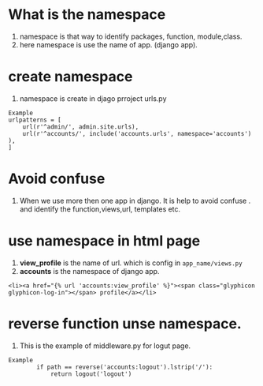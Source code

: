 # What is the namespace  
1. namespace is that way to identify packages, function, module,class.  
2. here namespace is use the name of app. (django app).  

# create namespace  
1. namespace is create in djago prroject urls.py  
``` 
Example  
urlpatterns = [
    url(r'^admin/', admin.site.urls),
    url(r'^accounts/', include('accounts.urls', namespace='accounts') ),
]
```  
# Avoid confuse 
1. When we use more then one app in django. It is help to avoid confuse . and identify the function,views,url, templates etc.  

# use namespace in html page   
1. **view_profile** is the name of url. which is config in `app_name/views.py` 
2. **accounts** is the namespace of django app.    

``` 
<li><a href="{% url 'accounts:view_profile' %}"><span class="glyphicon glyphicon-log-in"></span> profile</a></li>

```  

# reverse  function unse namespace.  
1. This is the example of middleware.py for logut page.  
``` 
Example  
        if path == reverse('accounts:logout').lstrip('/'):
            return logout('logout')
```